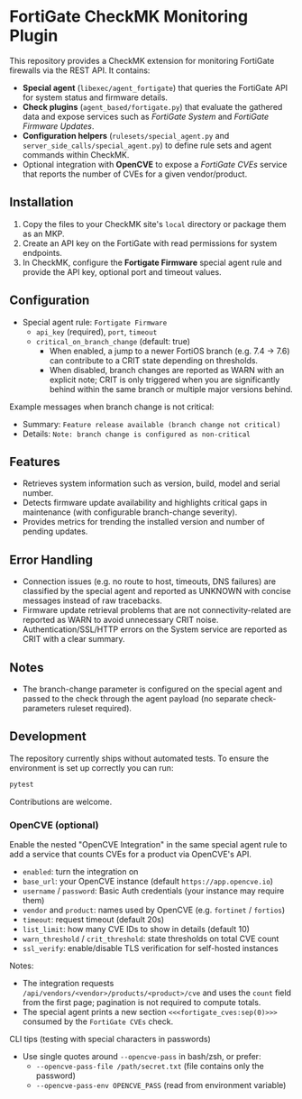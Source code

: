 # FortiGate CheckMK Monitoring Plugin

This repository provides a CheckMK extension for monitoring FortiGate firewalls via the REST API. It contains:

- **Special agent** (`libexec/agent_fortigate`) that queries the FortiGate API for system status and firmware details.
- **Check plugins** (`agent_based/fortigate.py`) that evaluate the gathered data and expose services such as *FortiGate System* and *FortiGate Firmware Updates*.
- **Configuration helpers** (`rulesets/special_agent.py` and `server_side_calls/special_agent.py`) to define rule sets and agent commands within CheckMK.
 - Optional integration with **OpenCVE** to expose a *FortiGate CVEs* service that reports the number of CVEs for a given vendor/product.

## Installation

1. Copy the files to your CheckMK site's `local` directory or package them as an MKP.
2. Create an API key on the FortiGate with read permissions for system endpoints.
3. In CheckMK, configure the **Fortigate Firmware** special agent rule and provide the API key, optional port and timeout values.

## Configuration

- Special agent rule: `Fortigate Firmware`
  - `api_key` (required), `port`, `timeout`
  - `critical_on_branch_change` (default: true)
    - When enabled, a jump to a newer FortiOS branch (e.g. 7.4 → 7.6) can contribute to a CRIT state depending on thresholds.
    - When disabled, branch changes are reported as WARN with an explicit note; CRIT is only triggered when you are significantly behind within the same branch or multiple major versions behind.

Example messages when branch change is not critical:

- Summary: `Feature release available (branch change not critical)`
- Details: `Note: branch change is configured as non-critical`

## Features

- Retrieves system information such as version, build, model and serial number.
- Detects firmware update availability and highlights critical gaps in maintenance (with configurable branch-change severity).
- Provides metrics for trending the installed version and number of pending updates.

## Error Handling

- Connection issues (e.g. no route to host, timeouts, DNS failures) are classified by the special agent and reported as UNKNOWN with concise messages instead of raw tracebacks.
- Firmware update retrieval problems that are not connectivity-related are reported as WARN to avoid unnecessary CRIT noise.
- Authentication/SSL/HTTP errors on the System service are reported as CRIT with a clear summary.

## Notes

- The branch-change parameter is configured on the special agent and passed to the check through the agent payload (no separate check-parameters ruleset required).

## Development

The repository currently ships without automated tests. To ensure the environment is set up correctly you can run:

```bash
pytest
```

Contributions are welcome.
### OpenCVE (optional)

Enable the nested "OpenCVE Integration" in the same special agent rule to add a service that counts CVEs for a product via OpenCVE's API.

- `enabled`: turn the integration on
- `base_url`: your OpenCVE instance (default `https://app.opencve.io`)
- `username` / `password`: Basic Auth credentials (your instance may require them)
- `vendor` and `product`: names used by OpenCVE (e.g. `fortinet` / `fortios`)
- `timeout`: request timeout (default 20s)
- `list_limit`: how many CVE IDs to show in details (default 10)
- `warn_threshold` / `crit_threshold`: state thresholds on total CVE count
- `ssl_verify`: enable/disable TLS verification for self-hosted instances

Notes:
- The integration requests `/api/vendors/<vendor>/products/<product>/cve` and uses the `count` field from the first page; pagination is not required to compute totals.
- The special agent prints a new section `<<<fortigate_cves:sep(0)>>>` consumed by the `FortiGate CVEs` check.

CLI tips (testing with special characters in passwords)
- Use single quotes around `--opencve-pass` in bash/zsh, or prefer:
  - `--opencve-pass-file /path/secret.txt` (file contains only the password)
  - `--opencve-pass-env OPENCVE_PASS` (read from environment variable)
